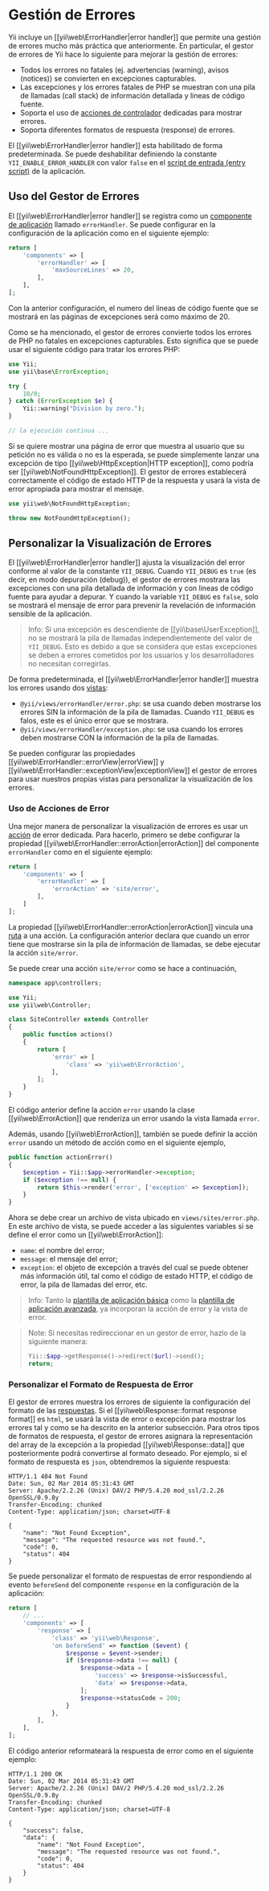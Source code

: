 Gestión de Errores
==================

Yii incluye un [[yii\web\ErrorHandler|error handler]] que permite una gestión de errores mucho más práctica que
anteriormente. En particular, el gestor de errores de Yii hace lo siguiente para mejorar la gestión de errores:

* Todos los errores no fatales (ej. advertencias (warning), avisos (notices)) se convierten en excepciones capturables.
* Las excepciones y los errores fatales de PHP se muestran con una pila de llamadas (call stack) de información
  detallada y lineas de código fuente.
* Soporta el uso de [acciones de controlador](structure-controllers.md#actions) dedicadas para mostrar errores.
* Soporta diferentes formatos de respuesta (response) de errores.

El [[yii\web\ErrorHandler|error handler]] esta habilitado de forma predeterminada. Se puede deshabilitar definiendo la
constante `YII_ENABLE_ERROR_HANDLER` con valor `false` en el [script de entrada (entry script)](structure-entry-scripts.md) de la aplicación.


## Uso del Gestor de Errores <span id="using-error-handler"></span>

El [[yii\web\ErrorHandler|error handler]] se registra como un [componente de aplicación](structure-application-components.md) llamado `errorHandler`.
Se puede configurar en la configuración de la aplicación como en el siguiente ejemplo:

```php
return [
    'components' => [
        'errorHandler' => [
            'maxSourceLines' => 20,
        ],
    ],
];
```

Con la anterior configuración, el numero del lineas de código fuente que se mostrará en las páginas de excepciones será como máximo de 20.

Como se ha mencionado, el gestor de errores convierte todos los errores de PHP no fatales en excepciones capturables.
Esto significa que se puede usar el siguiente código para tratar los errores PHP:

```php
use Yii;
use yii\base\ErrorException;

try {
    10/0;
} catch (ErrorException $e) {
    Yii::warning("Division by zero.");
}

// la ejecución continua ...
```

Si se quiere mostrar una página de error que muestra al usuario que su petición no es válida o no es la esperada, se
puede simplemente lanzar una excepción de tipo [[yii\web\HttpException|HTTP exception]], como podría ser
[[yii\web\NotFoundHttpException]]. El gestor de errores establecerá correctamente el código de estado HTTP de la
respuesta y usará la vista de error apropiada para mostrar el mensaje.

```php
use yii\web\NotFoundHttpException;

throw new NotFoundHttpException();
```


## Personalizar la Visualización de Errores <span id="customizing-error-display"></span>

El [[yii\web\ErrorHandler|error handler]] ajusta la visualización del error conforme al valor de la constante `YII_DEBUG`.
Cuando `YII_DEBUG` es `true` (es decir, en modo depuración (debug)), el gestor de errores mostrara las
excepciones con una pila detallada de información y con lineas de código fuente para ayudar a depurar. Y cuando la variable `YII_DEBUG` es `false`,
solo se mostrará el mensaje de error para prevenir la revelación de información sensible de la aplicación.

> Info: Si una excepción es descendiente de [[yii\base\UserException]], no se mostrará la pila de llamadas
independientemente del valor de `YII_DEBUG`. Esto es debido a que se considera que estas excepciones se deben a
errores cometidos por los usuarios y los desarrolladores no necesitan corregirlas.

De forma predeterminada, el [[yii\web\ErrorHandler|error handler]] muestra los errores usando dos [vistas](structure-views.md):

* `@yii/views/errorHandler/error.php`: se usa cuando deben mostrarse los errores SIN la información de la pila de
  llamadas. Cuando `YII_DEBUG` es falos, este es el único error que se mostrara.
* `@yii/views/errorHandler/exception.php`: se usa cuando los errores deben mostrarse CON la información de la pila de llamadas.

Se pueden configurar las propiedades [[yii\web\ErrorHandler::errorView|errorView]] y [[yii\web\ErrorHandler::exceptionView|exceptionView]]
el gestor de errores para usar nuestros propias vistas para personalizar la visualización de los errores.


### Uso de Acciones de Error <span id="using-error-actions"></span>

Una mejor manera de personalizar la visualización de errores es usar un [acción](structure-controllers.md) de error
dedicada. Para hacerlo, primero se debe configurar la propiedad [[yii\web\ErrorHandler::errorAction|errorAction]] del
componente `errorHandler` como en el siguiente ejemplo:

```php
return [
    'components' => [
        'errorHandler' => [
            'errorAction' => 'site/error',
        ],
    ]
];
```

La propiedad [[yii\web\ErrorHandler::errorAction|errorAction]] vincula una [ruta](structure-controllers.md#routes) a
una acción. La configuración anterior declara que cuando un error tiene que mostrarse sin la pila de información de
llamadas, se debe ejecutar la acción `site/error`.

Se puede crear una acción `site/error` como se hace a continuación,

```php
namespace app\controllers;

use Yii;
use yii\web\Controller;

class SiteController extends Controller
{
    public function actions()
    {
        return [
            'error' => [
                'class' => 'yii\web\ErrorAction',
            ],
        ];
    }
}
```

El código anterior define la acción `error` usando la clase [[yii\web\ErrorAction]] que renderiza un error usando la
vista llamada `error`.

Además, usando [[yii\web\ErrorAction]], también se puede definir la acción `error` usando un método de acción como en el siguiente ejemplo,

```php
public function actionError()
{
    $exception = Yii::$app->errorHandler->exception;
    if ($exception !== null) {
        return $this->render('error', ['exception' => $exception]);
    }
}
```

Ahora se debe crear un archivo de vista ubicado en `views/sites/error.php`. En este archivo de vista, se puede acceder
a las siguientes variables si se define el error como un [[yii\web\ErrorAction]]:

* `name`: el nombre del error;
* `message`: el mensaje del error;
* `exception`: el objeto de excepción a través del cual se puede obtener más información útil, tal como el código de
  estado HTTP, el código de error, la pila de llamadas del error, etc.

> Info: Tanto la [plantilla de aplicación básica](start-installation.md) como la [plantilla de aplicación avanzada](tutorial-advanced-app.md),
ya incorporan la acción de error y la vista de error.

> Note: Si necesitas redireccionar en un gestor de error, hazlo de la siguiente manera:
> ```php
> Yii::$app->getResponse()->redirect($url)->send();
> return;
> ```


### Personalizar el Formato de Respuesta de Error <span id="error-format"></span>

El gestor de errores muestra los errores de siguiente la configuración del formato de las
[respuestas](runtime-responses.md). Si el [[yii\web\Response::format response format]] es `html`, se usará la vista de
error o excepción para mostrar los errores tal y como se ha descrito en la anterior subsección. Para otros tipos de
formatos de respuesta, el gestor de errores asignara la representación del array de la excepción a la propiedad
[[yii\web\Response::data]] que posteriormente podrá convertirse al formato deseado. Por ejemplo, si el formato de
respuesta es `json`, obtendremos la siguiente respuesta:

```
HTTP/1.1 404 Not Found
Date: Sun, 02 Mar 2014 05:31:43 GMT
Server: Apache/2.2.26 (Unix) DAV/2 PHP/5.4.20 mod_ssl/2.2.26 OpenSSL/0.9.8y
Transfer-Encoding: chunked
Content-Type: application/json; charset=UTF-8

{
    "name": "Not Found Exception",
    "message": "The requested resource was not found.",
    "code": 0,
    "status": 404
}
```

Se puede personalizar el formato de respuestas de error respondiendo al evento `beforeSend` del componente `response`
en la configuración de la aplicación:

```php
return [
    // ...
    'components' => [
        'response' => [
            'class' => 'yii\web\Response',
            'on beforeSend' => function ($event) {
                $response = $event->sender;
                if ($response->data !== null) {
                    $response->data = [
                        'success' => $response->isSuccessful,
                        'data' => $response->data,
                    ];
                    $response->statusCode = 200;
                }
            },
        ],
    ],
];
```

El código anterior reformateará la respuesta de error como en el siguiente ejemplo:

```
HTTP/1.1 200 OK
Date: Sun, 02 Mar 2014 05:31:43 GMT
Server: Apache/2.2.26 (Unix) DAV/2 PHP/5.4.20 mod_ssl/2.2.26 OpenSSL/0.9.8y
Transfer-Encoding: chunked
Content-Type: application/json; charset=UTF-8

{
    "success": false,
    "data": {
        "name": "Not Found Exception",
        "message": "The requested resource was not found.",
        "code": 0,
        "status": 404
    }
}
```
